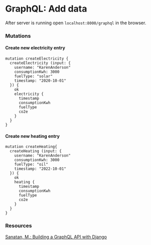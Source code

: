 # GraphQL: Add data


After server is running open `localhost:8000/graphql` in the browser.


### Mutations


#### Create new electricity entry

```
mutation createElectricity {
  createElectricity (input: {
    username: "KarenAnderson"
    consumptionKwh: 3000
    fuelType: "solar"
    timestamp: "2020-10-01"
  }) {
    ok
    electricity {
      timestamp
      consumptionKwh
      fuelType
      co2e
    }
  }
}
```

#### Create new heating entry

```
mutation createHeating{
  createHeating (input: {
    username: "KarenAnderson"
    consumptionKwh: 3000
    fuelType: "oil"
    timestamp: "2022-10-01"
  }) {
    ok
    heating {
      timestamp
      consumptionKwh
      fuelType
      co2e
    }
  }
}
```

### Resources
[Sanatan, M.: Building a GraphQL API with Django](https://stackabuse.com/building-a-graphql-api-with-django/)
